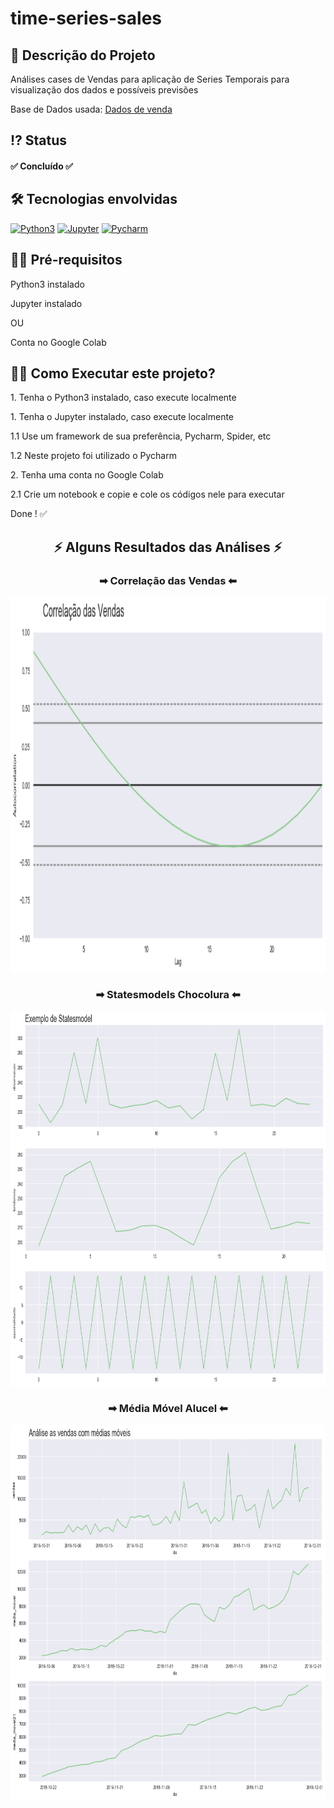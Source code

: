  <!-- Explicação do projeto -->
<h1 align="left">time-series-sales</h1>
<h2 align="left"> 🧾 Descrição do Projeto</h2>
<p align="left"> Análises cases de Vendas para aplicação de Series Temporais para visualização dos dados e possíveis previsões</p>
<p align="left"> </p>
<p align="left">Base de Dados usada: <a href="https://github.com/6abi/time-series-sales/tree/master/data" target="_blank" align = "center">Dados de venda </a> </p>
 <!-- Status do projeto -->
 <h2 align="left"> ⁉ Status </h2>
<h4 align="left"> 
✅ Concluído ✅
</h4>


<!-- Indice -->
<!--<p align="center">
 <a href="#objetivo">Objetivo</a> •
 <a href="#roadmap">Roadmap</a> • 
 <a href="#tecnologias">Tecnologias</a> • 
 <a href="#contribuicao">Contribuição</a> • 
 <a href="#licenc-a">Licença</a> • 
 <a href="#autor">Autor</a>
</p>-->

<!-- Tecnologias envolvidas -->
<div align="left" class='container'>
	<h2 align="left"> 🛠 Tecnologias envolvidas</h2>
		<a href="https://www.python.org/" target="_blank" align = "left"> <img src="https://img.shields.io/badge/Python-3776AB?style=for-the-badge&logo=python&logoColor=white" width="120" height="30" alt="Python3" /></a>
		<a href="https://jupyter.org/" target="_blank" align = "left"> <img src="https://img.shields.io/badge/Jupyter-F37626.svg?&style=for-the-badge&logo=Jupyter&logoColor=white" width="120" height="30" alt="Jupyter" /></a>
		<a href="https://www.jetbrains.com/pt-br/pycharm/download/" target="_blank" align = "left"> <img src="https://img.shields.io/badge/pycharm-143?style=for-the-badge&logo=pycharm&logoColor=black&color=black&labelColor=green" width="120" height="30" alt="Pycharm" /></a>
	
</div>

<!-- Requirements -->
<div align="left" class='container'>
	<h2 align="left">👨‍💻 Pré-requisitos </h2>
	<p align="left">Python3 instalado</p>
  <p align="left">Jupyter instalado</p>
  	<p align="left">OU</p>
  	<p align="left">Conta no Google Colab</p>
</div>



<!-- How to execute -->
<div align="left" class='container'>
	<h2 align="left">🏃‍♀️ Como Executar este projeto? </h2>
	<p align="left"> 1. Tenha o Python3 instalado, caso execute localmente</p>
  	<p align="left"> 1. Tenha o Jupyter instalado, caso execute localmente</p>
  	<p align="left"> 1.1 Use um framework de sua preferência, Pycharm, Spider, etc</p>
	<p align="left"> 1.2 Neste projeto foi utilizado o Pycharm</p>
	<p align="left"> 2. Tenha uma conta no Google Colab</p>
	<p align="left"> 2.1 Crie um notebook e copie e cole os códigos nele para executar</p>
	<p align="left">Done ! ✅</p>
</div>

<!-- Resultados -->
<!-- Resultado API -->
<div align="center" class='container'>
	<h2 align="center"> ⚡ Alguns Resultados das Análises ⚡</h2>
</div>

<!-- Resultados parciais -->
<div align="center" class='result'>
	<h3 align="center"> ➡ Correlação das Vendas ⬅</h3>
	<img alt="#vendas" title="#vendas" src="./result_git/vendas.png" width=1200" height="600"/>
</div>
												 

<!-- Resultados parciais -->
<div align="center" class='result'>
	<h3 align="center"> ➡ Statesmodels Chocolura ⬅</h3>
	<img alt="#chocolura" title="#chocolura" src="./result_git/chocolura.png" width=1200" height="600"/>
</div>

<!-- Resultados parciais -->
<div align="center" class='result'>
	<h3 align="center"> ➡ Média Móvel Alucel ⬅</h3>
	<img alt="#alucel" title="#alucel" src="./result_git/alucel.png" width=1200" height="600"/>
</div>
